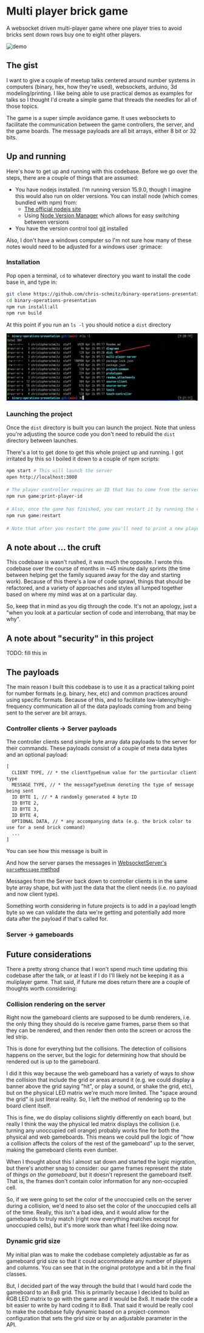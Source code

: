 # Multi player brick game

A websocket driven multi-player game where one player tries to avoid bricks sent down rows buy one to eight other players.

![demo](./_readme_attachments/brick_demo.gif)

## The gist

I want to give a couple of meetup talks centered around number systems in computers (binary, hex, how they're used), websockets, arduino, 3d modeling/printing. I like being able to use practical demos as examples for talks so I thought I'd create a simple game that threads the needles for all of those topics.

The game is a super simple avoidance game. It uses websockets to facilitate the communication between the game controllers, the server, and the game boards. The message payloads are all bit arrays, either 8 bit or 32 bits.

## Up and running

Here's how to get up and running with this codebase. Before we go over the steps, there are a couple of things that are assumed:

- You have nodejs installed. I'm running version 15.9.0, though I imagine this would also run on older versions. You can install node (which comes bundled with npm) from:
  - [The official nodejs site](https://nodejs.org/en/download/)
  - Using [Node Version Manager](https://github.com/nvm-sh/nvm#installing-and-updating) which allows for easy switching between versions
- You have the version control tool [git](https://git-scm.com/book/en/v2/Getting-Started-Installing-Git) installed

Also, I don't have a windows computer so I'm not sure how many of these notes would need to be adjusted for a windows user :grimace:

### Installation

Pop open a terminal, `cd` to whatever directory you want to install the code base in, and type in:

```sh
git clone https://github.com/chris-schmitz/binary-operations-presentation
cd binary-operations-presentation
npm run install:all
npm run build
```

At this point if you run an `ls -l` you should notice a `dist` directory

![successful build of dist directory](./_readme_attachments/build-dist-directory.png)

### Launching the project

Once the `dist` directory is built you can launch the project. Note that unless you're adjusting the source code you don't need to rebuild the `dist` directory between launches.

There's a lot to get done to get this whole project up and running. I got irritated by this so I boiled it down to a couple of npm scripts:

```sh
npm start # This will launch the server
open http://localhost:3000

# The player controller requires an ID that has to come from the server, to get it run the following command:
npm run game:print-player-id

# Also, once the game has finished, you can restart it by running the command:
npm run game:restart

# Note that after you restart the game you'll need to print a new player id
```

## A note about ... the cruft

This codebase is wasn't rushed, it was much the opposite. I wrote this codebase over the course of months in ~45 minute daily sprints (the time between helping get the family squared away for the day and starting work). Because of this there's a low of code sprawl, things that should be refactored, and a variety of approaches and styles all lumped together based on where my mind was at on a particular day.

So, keep that in mind as you dig through the code. It's not an apology, just a "when you look at a particular section of code and interrobang, that may be why".

## A note about "security" in this project

TODO: fill this in

## The payloads

The main reason I built this codebase is to use it as a practical talking point for number formats (e.g. binary, hex, etc) and common practices around using specific formats. Because of this, and to facilitate low-latency/high-frequency communication all of the data payloads coming from and being sent to the server are bit arrays.

### Controller clients -> Server payloads

The controller clients send simple byte array data payloads to the server for their commands. These payloads consist of a couple of meta data bytes and an optional payload:

```
[
  CLIENT TYPE, // * the clientTypeEnum value for the particular client type
  MESSAGE TYPE, // * the messageTypeEnum denoting the type of message being sent
  ID BYTE 1, // * A randomly generated 4 byte ID
  ID BYTE 2,
  ID BYTE 3,
  ID BYTE 4,
  OPTIONAL DATA, // * any accompanying data (e.g. the brick color to use for a send brick command)
  ...
]
```

You can see how this message is built in []()

And how the server parses the messages in [WebsocketServer's `parseMessage` method](./source-server/WebsocketServer.ts)

Messages from the Server back down to controller clients is in the same byte array shape, but with just the data that the client needs (i.e. no payload and now client type).

Something worth considering in future projects is to add in a payload length byte so we can validate the data we're getting and potentially add more data after the payload if that's called for.

### Server -> gameboards

## Future considerations

There a pretty strong chance that I won't spend much time updating this codebase after the talk, or at least if I do I'll likely not be keeping it as a muliplayer game. That said, if future me does return there are a couple of thoughts worth considering:

### Collision rendering on the server

Right now the gameboard clients are supposed to be dumb renderers, i.e. the only thing they should do is receive game frames, parse them so that they can be rendered, and then render then onto the screen or across the led strip.

This is done for everything but the collisions. The detection of collisions happens on the server, but the logic for determining how that should be rendered out is up to the gameboard.

I did it this way because the web gameboard has a variety of ways to show the collision that include the grid or areas around it (e.g. we could display a banner above the grid saying "hit", or play a sound, or shake the grid, etc), but on the physical LED matrix we're much more limited. The "space around the grid" is just literal reality. So, I left the method of rendering up to the board client itself.

This is fine, we do display collisions slightly differently on each board, but really I think the way the physical led matrix displays the collision (i.e. turning any unoccupied cell orange) probably works fine for both the physical and web gameboards. This means we could pull the logic of "how a collision affects the colors of the rest of the gameboard" up to the server, making the gameboard clients even dumber.

When I thought about this I almost sat down and started the logic migration, but there's another snag to consider: our game frames represent the state of _things on the gameboard_, but it doesn't represent the gameboard itself. That is, the frames don't contain color information for any non-occupied cell.

So, if we were going to set the color of the unoccupied cells on the server during a collision, we'd need to also set the color of the unoccupied cells all of the time. Really, this isn't a bad idea, and it would allow for the gameboards to truly match (right now everything matches except for unoccupied cells), but it's more work than what I feel like doing now.

### Dynamic grid size

My initial plan was to make the codebase completely adjustable as far as gameboard grid size so that it could accommodate any number of players and columns. You can see that in the original prototype and a bit in the final classes.

But, I decided part of the way through the build that I would hard code the gameboard to an 8x8 grid. This is primarily because I decided to build an RGB LED matrix to go with the game and it would be 8x8. It made the code a bit easier to write by hard coding it to 8x8. That said it would be really cool to make the codebase fully dynamic based on a project-common configuration that sets the grid size or by an adjustable parameter in the API.
